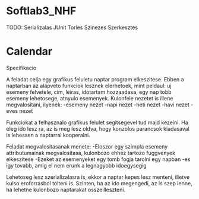Softlab3_NHF
============

TODO:
Serializalas
JUnit
Torles
Szinezes
Szerkesztes

Calendar
============

Specifikacio

A feladat celja egy grafikus feluletu naptar program elkeszitese.
Ebben a naptarban az alapveto funkciok lesznek elerhetoek, mint peldaul: uj esemeny felvetele, cim, leiras, idotartam hozzaadasa, egy nap tobb esemeny lehetosege, atnyulo esemenyek.
Kulonfele nezetet is illene megvalositani, ilyenek:
-esemeny nezet
-napi nezet
-heti nezet
-havi nezet
-eves nezet

Funkciokat a felhasznalo grafikus felulet segitsegevel tud majd kezelni. Ha eleg ido lesz ra, az is meg lesz oldva, hogy konzolos parancsok kiadasaval is lehessen a naptarral kooperalni.

Feladat megvalositasanak menete:
-Eloszor egy szimpla esemeny attributumainak megvalositasa, kulonbozo ehhez tartozo fuggvenyek elkeszitese
-Ezeket az esemenyeket egy tomb fogja tarolni egy napban
-es igy tovabb, amig el nem erunk a legnagyobb idoegysegig

Lehetoseg lesz szerializalasra is, ekkor a naptar kepes lesz menteni, illetve kulso eroforrasbol tolteni is. Szinten, ha az ido megengedi, az is szep lenne, ha lehetne kulonbozo naptarakat osszeilleszteni.
